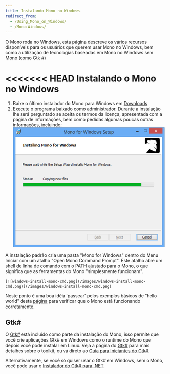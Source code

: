 ```yaml
---
title: Instalando Mono no Windows
redirect_from:
  - /Using_Mono_on_Windows/
  - /Mono:Windows/
---
```


O Mono roda no Windows, esta página descreve os vários recursos disponíveis para os usuários que querem usar Mono no Windows, bem como a utilização de tecnologias baseadas em Mono no Windows sem Mono (como Gtk #)

<<<<<<< HEAD
Instalando o Mono no Windows
============================

1.  Baixe o último instalador do Mono para Windows em [Downloads](/download/)
2.  Execute o programa baixado como administrador. Durante a instalação lhe será perguntado se aceita os termos da licença, apresentada com a página de informações, bem como pedidas algumas poucas outras informações, incluindo:
    [![windows-install-mono.png](/images/windows-install-mono.png)](/images/windows-install-mono.png)

A instalação padrão cria uma pasta "Mono for Windows" dentro do Menu Iniciar com um atalho "Open Mono Command Prompt".
Este atalho abre um shell de linha de comando com o PATH ajustado para o Mono, o que significa que as ferramentas do Mono "simplesmente funcionam".

	[![windows-install-mono-cmd.png](/images/windows-install-mono-cmd.png)](/images/windows-install-mono-cmd.png)

Neste ponto é uma boa idéia 'passear' pelos exemplos básicos de "hello world" desta [ página](/docs/getting-started/mono-basics/) para verificar que o Mono está funcionando corretamente.

Gtk#
-----

O [Gtk#](/docs/gui/gtksharp/) está incluido como parte da instalação do Mono, isso permite que você crie aplicações Gtk# em Windows como o runtime do Mono que depois você pode instalar em Linux. Veja a página do [Gtk#](/docs/gui/gtksharp/) para mais detalhes sobre o toolkit, ou vá direto ao [Guia para Iniciantes do Gtk#](/docs/gui/gtksharp/beginners-guide/).

Alternativamente, se você só quiser usar o Gtk# em Windows, sem o Mono, você pode usar o [Instalador do Gtk# para .NET](/docs/gui/gtksharp/installer-for-net-framework/).
